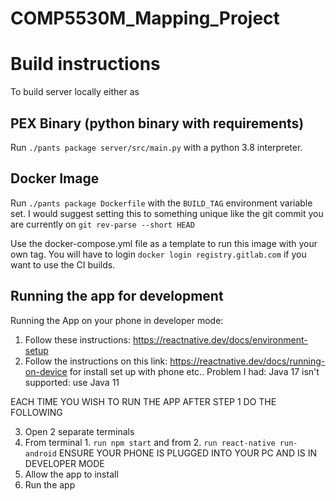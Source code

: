 # COMP5530M_Mapping_Project

# Build instructions
To build server locally either as
## PEX Binary (python binary with requirements)
Run `./pants package server/src/main.py` with a python 3.8 interpreter.

## Docker Image
Run `./pants package Dockerfile` with the `BUILD_TAG` environment variable set.
I would suggest setting this to something unique like the git commit you are
currently on `git rev-parse --short HEAD`

Use the docker-compose.yml file as a template to run this image with your own
tag. You will have to login `docker login registry.gitlab.com` if you want to
use the CI builds.

## Running the app for development
Running the App on your phone in developer mode:
1. Follow these instructions: https://reactnative.dev/docs/environment-setup
2. Follow the instructions on this link: https://reactnative.dev/docs/running-on-device for install set up with phone etc..
Problem I had: Java 17 isn't supported: use Java 11

EACH TIME YOU WISH TO RUN THE APP AFTER STEP 1 DO THE FOLLOWING

3. Open 2 separate terminals
4. From terminal 1. `run npm start` and from 2. `run react-native run-android` ENSURE YOUR PHONE IS PLUGGED INTO YOUR PC AND IS IN DEVELOPER MODE
5. Allow the app to install 
6. Run the app 
